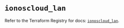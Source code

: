 # `ionoscloud_lan`

Refer to the Terraform Registry for docs: [`ionoscloud_lan`](https://registry.terraform.io/providers/ionos-cloud/ionoscloud/6.4.19/docs/resources/lan).
